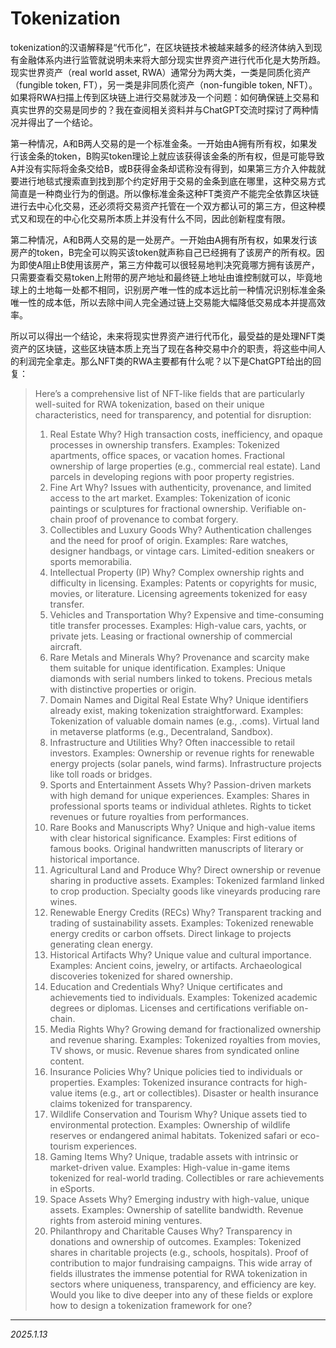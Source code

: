 # Tokenization

tokenization的汉语解释是“代币化”，在区块链技术被越来越多的经济体纳入到现有金融体系内进行监管就说明未来将大部分现实世界资产进行代币化是大势所趋。现实世界资产（real world asset, RWA）通常分为两大类，一类是同质化资产（fungible token, FT），另一类是非同质化资产（non-fungible token, NFT）。如果将RWA扫描上传到区块链上进行交易就涉及一个问题：如何确保链上交易和真实世界的交易是同步的？我在查阅相关资料并与ChatGPT交流时探讨了两种情况并得出了一个结论。

第一种情况，A和B两人交易的是一个标准金条。一开始由A拥有所有权，如果发行该金条的token，B购买token理论上就应该获得该金条的所有权，但是可能导致A并没有实际将金条交给B，或B获得金条却谎称没有得到，如果第三方介入仲裁就要进行地毯式搜索直到找到那个约定好用于交易的金条到底在哪里，这种交易方式简直是一种商业行为的倒退。所以像标准金条这种FT类资产不能完全依靠区块链进行去中心化交易，还必须将交易资产托管在一个双方都认可的第三方，但这种模式又和现在的中心化交易所本质上并没有什么不同，因此创新程度有限。

第二种情况，A和B两人交易的是一处房产。一开始由A拥有所有权，如果发行该房产的token，B完全可以购买该token就声称自己已经拥有了该房产的所有权。因为即使A阻止B使用该房产，第三方仲裁可以很轻易地判决究竟哪方拥有该房产，只需要查看交易token上附带的房产地址和最终链上地址由谁控制就可以，毕竟地球上的土地每一处都不相同，识别房产唯一性的成本远比前一种情况识别标准金条唯一性的成本低，所以去除中间人完全通过链上交易能大幅降低交易成本并提高效率。

所以可以得出一个结论，未来将现实世界资产进行代币化，最受益的是处理NFT类资产的区块链，这些区块链本质上充当了现在各种交易中介的职责，将这些中间人的利润完全拿走。那么NFT类的RWA主要都有什么呢？以下是ChatGPT给出的回复：

> Here’s a comprehensive list of NFT-like fields that are particularly well-suited for RWA tokenization, based on their unique characteristics, need for transparency, and potential for disruption:
> 1. Real Estate
Why? High transaction costs, inefficiency, and opaque processes in ownership transfers.
Examples:
Tokenized apartments, office spaces, or vacation homes.
Fractional ownership of large properties (e.g., commercial real estate).
Land parcels in developing regions with poor property registries.
> 2. Fine Art
Why? Issues with authenticity, provenance, and limited access to the art market.
Examples:
Tokenization of iconic paintings or sculptures for fractional ownership.
Verifiable on-chain proof of provenance to combat forgery.
> 3. Collectibles and Luxury Goods
Why? Authentication challenges and the need for proof of origin.
Examples:
Rare watches, designer handbags, or vintage cars.
Limited-edition sneakers or sports memorabilia.
> 4. Intellectual Property (IP)
Why? Complex ownership rights and difficulty in licensing.
Examples:
Patents or copyrights for music, movies, or literature.
Licensing agreements tokenized for easy transfer.
> 5. Vehicles and Transportation
Why? Expensive and time-consuming title transfer processes.
Examples:
High-value cars, yachts, or private jets.
Leasing or fractional ownership of commercial aircraft.
> 6. Rare Metals and Minerals
Why? Provenance and scarcity make them suitable for unique identification.
Examples:
Unique diamonds with serial numbers linked to tokens.
Precious metals with distinctive properties or origin.
> 7. Domain Names and Digital Real Estate
Why? Unique identifiers already exist, making tokenization straightforward.
Examples:
Tokenization of valuable domain names (e.g., .coms).
Virtual land in metaverse platforms (e.g., Decentraland, Sandbox).
> 8. Infrastructure and Utilities
Why? Often inaccessible to retail investors.
Examples:
Ownership or revenue rights for renewable energy projects (solar panels, wind farms).
Infrastructure projects like toll roads or bridges.
> 9. Sports and Entertainment Assets
Why? Passion-driven markets with high demand for unique experiences.
Examples:
Shares in professional sports teams or individual athletes.
Rights to ticket revenues or future royalties from performances.
> 10.  Rare Books and Manuscripts
Why? Unique and high-value items with clear historical significance.
Examples:
First editions of famous books.
Original handwritten manuscripts of literary or historical importance.
> 11.  Agricultural Land and Produce
Why? Direct ownership or revenue sharing in productive assets.
Examples:
Tokenized farmland linked to crop production.
Specialty goods like vineyards producing rare wines.
> 12.  Renewable Energy Credits (RECs)
Why? Transparent tracking and trading of sustainability assets.
Examples:
Tokenized renewable energy credits or carbon offsets.
Direct linkage to projects generating clean energy.
> 13.  Historical Artifacts
Why? Unique value and cultural importance.
Examples:
Ancient coins, jewelry, or artifacts.
Archaeological discoveries tokenized for shared ownership.
> 14.  Education and Credentials
Why? Unique certificates and achievements tied to individuals.
Examples:
Tokenized academic degrees or diplomas.
Licenses and certifications verifiable on-chain.
> 15.  Media Rights
Why? Growing demand for fractionalized ownership and revenue sharing.
Examples:
Tokenized royalties from movies, TV shows, or music.
Revenue shares from syndicated online content.
> 16.  Insurance Policies
Why? Unique policies tied to individuals or properties.
Examples:
Tokenized insurance contracts for high-value items (e.g., art or collectibles).
Disaster or health insurance claims tokenized for transparency.
> 17.  Wildlife Conservation and Tourism
Why? Unique assets tied to environmental protection.
Examples:
Ownership of wildlife reserves or endangered animal habitats.
Tokenized safari or eco-tourism experiences.
> 18.  Gaming Items
Why? Unique, tradable assets with intrinsic or market-driven value.
Examples:
High-value in-game items tokenized for real-world trading.
Collectibles or rare achievements in eSports.
> 19.  Space Assets
Why? Emerging industry with high-value, unique assets.
Examples:
Ownership of satellite bandwidth.
Revenue rights from asteroid mining ventures.
> 20.  Philanthropy and Charitable Causes
Why? Transparency in donations and ownership of outcomes.
Examples:
Tokenized shares in charitable projects (e.g., schools, hospitals).
Proof of contribution to major fundraising campaigns.
This wide array of fields illustrates the immense potential for RWA tokenization in sectors where uniqueness, transparency, and efficiency are key. Would you like to dive deeper into any of these fields or explore how to design a tokenization framework for one?

---

*2025.1.13*